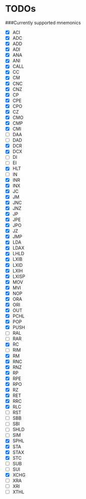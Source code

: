 TODOs
===

###Currently supported mnemonics
- [X] ACI
- [X] ADC
- [X] ADD
- [X] ADI
- [X] ANA
- [X] ANI
- [X] CALL
- [X] CC
- [X] CM
- [X] CNC
- [X] CNZ
- [X] CP
- [X] CPE
- [X] CPO
- [X] CZ
- [X] CMO
- [X] CMP
- [X] CMI
- [ ] DAA
- [ ] DAD
- [X] DCR
- [X] DCX
- [ ] DI
- [ ] EI
- [X] HLT
- [ ] IN
- [X] INR
- [X] INX
- [X] JC
- [X] JM
- [X] JNC
- [X] JNZ
- [X] JP
- [X] JPE
- [X] JPO
- [X] JZ
- [X] JMP
- [X] LDA
- [X] LDAX
- [X] LHLD
- [X] LXIB
- [X] LXID
- [X] LXIH
- [X] LXISP
- [X] MOV
- [X] MVI
- [X] NOP
- [X] ORA
- [X] ORI
- [X] OUT
- [X] PCHL
- [X] POP
- [X] PUSH
- [ ] RAL
- [ ] RAR
- [X] RC
- [ ] RIM
- [X] RM
- [X] RNC
- [X] RNZ
- [X] RP
- [X] RPE
- [X] RPO
- [X] RZ
- [X] RET
- [X] RRC
- [X] RLC
- [ ] RST
- [ ] SBB
- [ ] SBI
- [ ] SHLD
- [ ] SIM
- [X] SPHL
- [X] STA
- [X] STAX
- [X] STC
- [ ] SUB
- [ ] SUI
- [X] XCHG
- [ ] XRA
- [ ] XRI
- [ ] XTHL
